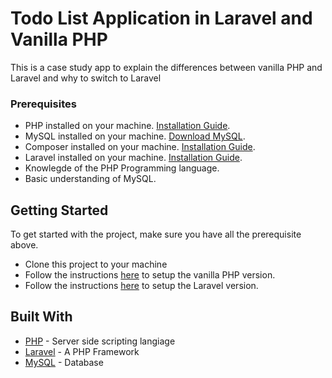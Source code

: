 # Todo List Application in Laravel and Vanilla PHP

This is a case study app to explain the differences between vanilla PHP and Laravel and why to switch to Laravel


### Prerequisites

* PHP installed on your machine. [Installation Guide](http://php.net/manual/en/install.php).
* MySQL installed on your machine. [Download MySQL](https://www.mysql.com/downloads/).
* Composer installed on your machine. [Installation Guide](https://getcomposer.org/download/).
* Laravel installed on your machine. [Installation Guide](https://laravel.com/docs/5.6/).
* Knowlegde of the PHP Programming language.
* Basic understanding of MySQL.

## Getting Started

To get started with the project, make sure you have all the prerequisite above.

* Clone this project to your machine
* Follow the instructions [here](https://github.com/neoighodaro-articles/migrating-to-laravel/blob/master/vanilla/readme.md) to setup the vanilla PHP version.
* Follow the instructions [here](https://github.com/neoighodaro-articles/migrating-to-laravel/blob/master/laravel/readme.md) to setup the Laravel version.


## Built With

* [PHP](http://php.net/) - Server side scripting langiage
* [Laravel](https://laravel.com) - A PHP Framework
* [MySQL](https://www.mysql.com) - Database
